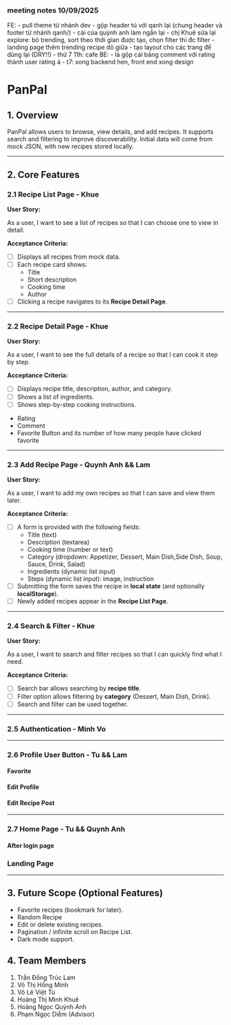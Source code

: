 ### meeting notes 10/09/2025
FE:
    - pull theme từ nhánh dev
    - gộp header tú với qanh lại (chung header và footer từ nhánh qanh/)
    - cái của quỳnh anh làm ngắn lại
    - chị Khuê sửa lại explore: bỏ trending, sort theo thời gian được tạo, chọn filter thì đc filter
    - landing page thêm trending recipe dô giữa
    - tạo layout cho các trang để dùng lại (DRY!!)
    - thứ 7 11h: cafe 
BE: 
    - là gộp cái bảng comment với rating thành user rating á
    - t7: xong backend hen, front end xong design


# PanPal

## 1. Overview

PanPal allows users to browse, view details, and add recipes. It supports search and filtering to improve discoverability. Initial data will come from mock JSON, with new recipes stored locally.

---

## 2. Core Features

### 2.1 Recipe List Page - Khue

**User Story:**

As a user, I want to see a list of recipes so that I can choose one to view in detail.

**Acceptance Criteria:**

- [ ]  Displays all recipes from mock data.
- [ ]  Each recipe card shows:
    - Title
    - Short description
    - Cooking time
    - Author
- [ ]  Clicking a recipe navigates to its **Recipe Detail Page**.

---

### 2.2 Recipe Detail Page - Khue

**User Story:**

As a user, I want to see the full details of a recipe so that I can cook it step by step.

**Acceptance Criteria:**

- [ ]  Displays recipe title, description, author, and category.
- [ ]  Shows a list of ingredients.
- [ ]  Shows step-by-step cooking instructions.
- Rating
- Comment 
- Favorite Button and its number of how many people have clicked favorite



---

### 2.3 Add Recipe Page - Quynh Anh && Lam

**User Story:**

As a user, I want to add my own recipes so that I can save and view them later.

**Acceptance Criteria:**

- [ ]  A form is provided with the following fields:
    - Title (text)
    - Description (textarea)
    - Cooking time (number or text)
    - Category (dropdown: Appetizer, Dessert, Main Dish,Side Dish, Soup, Sauce, Drink, Salad)
    - Ingredients (dynamic list input)
    - Steps (dynamic list input): image, instruction
- [ ]  Submitting the form saves the recipe in **local state** (and optionally **localStorage**).
- [ ]  Newly added recipes appear in the **Recipe List Page**.

---

### 2.4 Search & Filter - Khue

**User Story:**

As a user, I want to search and filter recipes so that I can quickly find what I need.

**Acceptance Criteria:**

- [ ]  Search bar allows searching by **recipe title**.
- [ ]  Filter option allows filtering by **category** (Dessert, Main Dish, Drink).
- [ ]  Search and filter can be used together.

---
### 2.5 Authentication - Minh Vo

---

### 2.6 Profile User Button - Tu && Lam

#### Favorite 

#### Edit Profile

#### Edit Recipe Post

---
### 2.7 Home Page - Tu && Quynh Anh

#### After login page
###  Landing Page 

---



## 3. Future Scope (Optional Features)

- Favorite recipes (bookmark for later).
- Random Recipe
- Edit or delete existing recipes.
- Pagination / infinite scroll on Recipe List.
- Dark mode support.


## 4. Team Members

1. Trần Đồng Trúc Lam 
2. Võ Thị Hồng Minh 
3. Võ Lê Việt Tú
4. Hoàng Thị Minh Khuê
5. Hoàng Ngọc Quỳnh Anh
6. Phạm Ngọc Diễm (Advisor)
